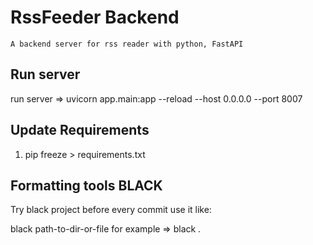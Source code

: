 # RssFeeder Backend
    A backend server for rss reader with python, FastAPI

## Run server

run server => uvicorn app.main:app --reload --host 0.0.0.0 --port 8007

## Update Requirements

1.  pip freeze > requirements.txt


## Formatting tools BLACK

Try black project before every commit use it like:

black path-to-dir-or-file for example => black .
